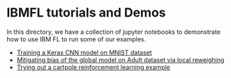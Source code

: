 # IBMFL tutorials and Demos

In this directory, we have a collection of jupyter notebooks to demonstrate how to use IBM FL to run some of our examples.

* [Training a Keras CNN model on MNIST dataset](./keras_classifier)
* [Mitigating bias of the global model on Adult dataset via local reweighing](./sklearn_logclassification_rw)
* [Trying out a cartpole reinforcement learning example](./cartpole/cartpole.ipynb)
